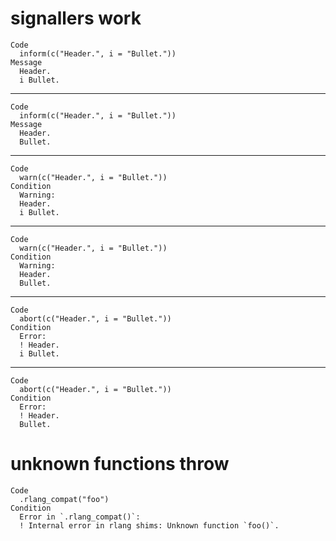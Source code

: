 # signallers work

    Code
      inform(c("Header.", i = "Bullet."))
    Message
      Header.
      i Bullet.

---

    Code
      inform(c("Header.", i = "Bullet."))
    Message
      Header.
      Bullet.

---

    Code
      warn(c("Header.", i = "Bullet."))
    Condition
      Warning:
      Header.
      i Bullet.

---

    Code
      warn(c("Header.", i = "Bullet."))
    Condition
      Warning:
      Header.
      Bullet.

---

    Code
      abort(c("Header.", i = "Bullet."))
    Condition
      Error:
      ! Header.
      i Bullet.

---

    Code
      abort(c("Header.", i = "Bullet."))
    Condition
      Error:
      ! Header.
      Bullet.

# unknown functions throw

    Code
      .rlang_compat("foo")
    Condition
      Error in `.rlang_compat()`:
      ! Internal error in rlang shims: Unknown function `foo()`.

